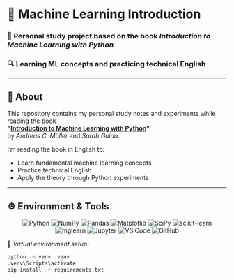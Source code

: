 <h1>📘 Machine Learning Introduction</h1>

<h3>🧠 Personal study project based on the book <em>Introduction to Machine Learning with Python</em></h3>
<h3>🔍 Learning ML concepts and practicing technical English</h3>

---

## 📖 About

This repository contains my personal study notes and experiments while reading the book  
**"[Introduction to Machine Learning with Python](https://www.oreilly.com/library/view/introduction-to-machine/9781449369880/)"**  
by *Andreas C. Müller* and *Sarah Guido*.

I’m reading the book in English to:
- Learn fundamental machine learning concepts
- Practice technical English
- Apply the theory through Python experiments

---

## ⚙️ Environment & Tools

<div align="center">

<img src="https://img.shields.io/badge/Python-3776AB?style=for-the-badge&logo=python&logoColor=white" alt="Python">
<img src="https://img.shields.io/badge/NumPy-013243?style=for-the-badge&logo=numpy&logoColor=white" alt="NumPy">
<img src="https://img.shields.io/badge/Pandas-150458?style=for-the-badge&logo=pandas&logoColor=white" alt="Pandas">
<img src="https://img.shields.io/badge/Matplotlib-11557c?style=for-the-badge&logo=matplotlib&logoColor=white" alt="Matplotlib">
<img src="https://img.shields.io/badge/SciPy-8CAAE6?style=for-the-badge&logo=scipy&logoColor=white" alt="SciPy">
<img src="https://img.shields.io/badge/scikit--learn-F7931E?style=for-the-badge&logo=scikitlearn&logoColor=white" alt="scikit-learn">
<img src="https://img.shields.io/badge/mglearn-000000?style=for-the-badge" alt="mglearn">
<img src="https://img.shields.io/badge/Jupyter-F37626?style=for-the-badge&logo=jupyter&logoColor=white" alt="Jupyter">
<img src="https://img.shields.io/badge/VS%20Code-007ACC?style=for-the-badge&logo=visualstudiocode&logoColor=white" alt="VS Code">
<img src="https://img.shields.io/badge/GitHub-181717?style=for-the-badge&logo=github&logoColor=white" alt="GitHub">

</div>

📌 *Virtual environment setup*:
```bash
python -m venv .venv
.venv\Scripts\activate
pip install -r requirements.txt
